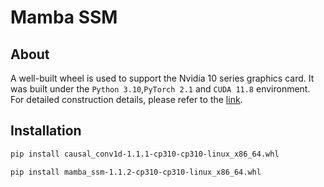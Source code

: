 # Mamba SSM
## About
A well-built wheel is used to support the Nvidia 10 series graphics card. It was built under the ```Python 3.10```,```PyTorch 2.1``` and ```CUDA 11.8``` environment. For detailed construction details, please refer to the [link](https://github.com/state-spaces/mamba/issues/40#issuecomment-1849095898).

## Installation

```bash
pip install causal_conv1d-1.1.1-cp310-cp310-linux_x86_64.whl
```

```bash
pip install mamba_ssm-1.1.2-cp310-cp310-linux_x86_64.whl
```

